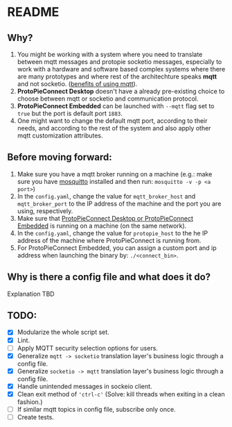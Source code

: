 # README

## Why?

1. You might be working with a system where you need to translate between mqtt messages and protopie socketio messages, especially to work with a hardware and software based complex systems where there are many prototypes and where rest of the architechture speaks **mqtt** and not socketio. ([benefits of using mqtt](https://www.neovasolutions.com/2020/07/03/what-is-mqtt-protocol-and-how-does-it-work/)).
2. **ProtoPieConnect Desktop** doesn't have a already pre-existing choice to choose between mqtt or socketio and communication protocol.
3. **ProtoPieConnect Embedded** can be launched with `--mqtt` flag set to `true` but the port is default port `1883`.
4. One might want to change the default mqtt port, according to their needs, and according to the rest of the system and also apply other mqtt customization attributes.

## Before moving forward:

1. Make sure you have a mqtt broker running on a machine (e.g.: make sure you have [mosquitto](https://mosquitto.org/download/) installed and then run: `mosquitto -v -p <a port>`)
2. In the `config.yaml`, change the value for `mqtt_broker_host` and `mqtt_broker_port` to the IP address of the machine and the port you are using, respectively.
3. Make sure that [ProtoPieConnect Desktop or ProtoPieConnect Embedded](https://protopie.notion.site/Desktop-vs-Embedded-6f1de40dc2e644df9f85dc3bad81367c) is running on a machine (on the same network).
4. In the `config.yaml`, change the value for `protopie_host` to the he IP address of the machine where ProtoPieConnect is running from.
5. For ProtoPieConnect Embedded, you can assign a custom port and ip address when launching the binary by: ` ./<connect_bin> `.

## Why is there a config file and what does it do?

Explanation TBD

## TODO:

- [x] Modularize the whole script set.
- [x] Lint.
- [ ] Apply MQTT security selection options for users.
- [x] Generalize `mqtt -> socketio` translation layer's business logic through a config file.
- [x] Generalize `socketio -> mqtt` translation layer's business logic through a config file.
- [x] Handle unintended messages in sockeio client.
- [x] Clean exit method of `'ctrl-c'` (Solve: kill threads when exiting in a clean fashion.)
- [ ] If similar mqtt topics in config file, subscribe only once.
- [ ] Create tests.
